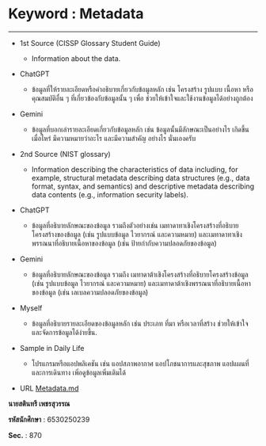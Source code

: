 #  Keyword : Metadata  

---

- 1st Source (CISSP Glossary Student Guide)
  - Information about the data.

 - ChatGPT  
   - ข้อมูลที่ให้รายละเอียดหรือคำอธิบายเกี่ยวกับข้อมูลหลัก เช่น โครงสร้าง รูปแบบ เนื้อหา หรือคุณสมบัติอื่น ๆ ที่เกี่ยวข้องกับข้อมูลนั้น ๆ เพื่อ 
    ช่วยให้เข้าใจและใช้งานข้อมูลได้อย่างถูกต้อง  

 - Gemini  
   - ข้อมูลที่บอกเล่ารายละเอียดเกี่ยวกับข้อมูลหลัก เช่น ข้อมูลนั้นมีลักษณะเป็นอย่างไร เกิดขึ้นเมื่อไหร่ มีความหมายว่าอะไร และมีความสำคัญ 
    อย่างไร นั่นเองครับ

- 2nd Source (NIST glossary)  
  - Information describing the characteristics of data including, for example, structural metadata 
    describing data structures (e.g., data format, syntax, and semantics) and descriptive metadata 
    describing data contents (e.g., information security labels).

- ChatGPT
  - ข้อมูลที่อธิบายลักษณะของข้อมูล รวมถึงตัวอย่างเช่น เมทาดาทาเชิงโครงสร้างที่อธิบายโครงสร้างของข้อมูล (เช่น รูปแบบข้อมูล ไวยากรณ์ 
   และความหมาย) และเมทาดาทาเชิงพรรณนาที่อธิบายเนื้อหาของข้อมูล (เช่น ป้ายกำกับความปลอดภัยของข้อมูล)

- Gemini 
  - ข้อมูลที่อธิบายลักษณะของข้อมูล รวมถึง เมทาดาต้าเชิงโครงสร้างที่อธิบายโครงสร้างข้อมูล (เช่น รูปแบบข้อมูล ไวยากรณ์ และความหมาย) 
    และเมทาดาต้าเชิงพรรณนาที่อธิบายเนื้อหาของข้อมูล (เช่น เลเบลความปลอดภัยของข้อมูล)  

- Myself
  - ข้อมูลที่อธิบายรายละเอียดของข้อมูลหลัก เช่น ประเภท ที่มา หรือเวลาที่สร้าง ช่วยให้เข้าใจและจัดการข้อมูลได้ง่ายขึ้น.


- Sample in Daily Life
  - โปรแกรมหรือแอปพลิเคชัน เช่น แอปสภาพอากาศ แอปโภชนาการและสุขภาพ แอปแผนที่และการเดินทาง เพิ่อดูข้อมูลเพิ่มเติมได้


- URL
[Metadata.md](https://github.com/FairFairFairFair/FairFairFairFair.github.io/blob/b4ba94e3431b3ed01da74c54cce0430fd3ad8feb/metadata.md)


**นายสตินทรี เพชรสุวรรณ**

**รหัสนักศึกษา** : 6530250239

**Sec.** : 870
